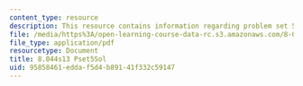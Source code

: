 ```yaml
---
content_type: resource
description: This resource contains information regarding problem set 5 solution.
file: /media/https%3A/open-learning-course-data-rc.s3.amazonaws.com/8-044-statistical-physics-i-spring-2013/95858461eddaf5d4b89141f332c59147_MIT8_044S13_pss5.pdf
file_type: application/pdf
resourcetype: Document
title: 8.044s13 Pset5Sol
uid: 95858461-edda-f5d4-b891-41f332c59147
---
```

